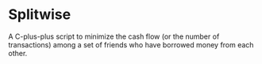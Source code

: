# Splitwise

A C-plus-plus script to minimize the cash flow (or the number of transactions) among a set of friends who have borrowed money from each other. 
